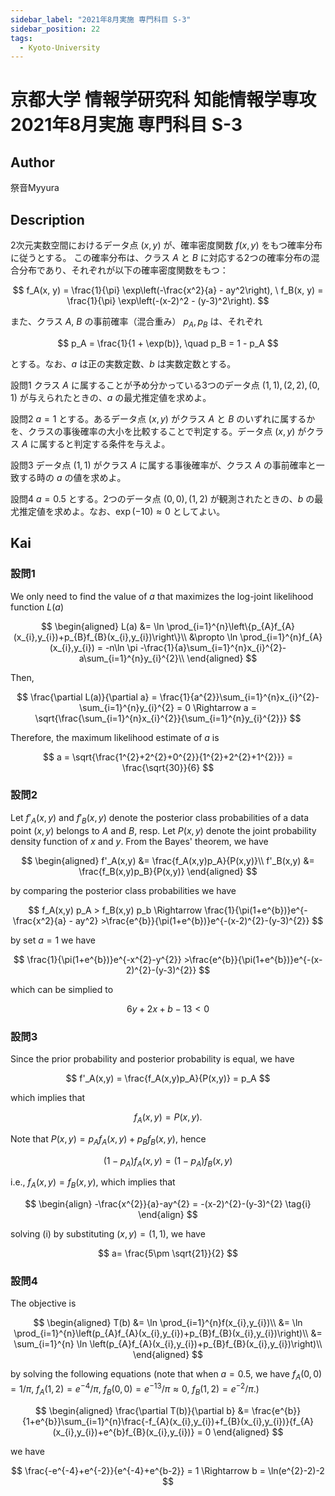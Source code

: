 ```yaml
---
sidebar_label: "2021年8月実施 専門科目 S-3"
sidebar_position: 22
tags:
  - Kyoto-University
---
```

# 京都大学 情報学研究科 知能情報学専攻 2021年8月実施 専門科目 S-3

## **Author**
祭音Myyura

## **Description**
2次元実数空間におけるデータ点 $(x, y)$ が、確率密度関数 $f(x, y)$ をもつ確率分布に従うとする。
この確率分布は、クラス $A$ と $B$ に対応する2つの確率分布の混合分布であり、それぞれが以下の確率密度関数をもつ：

$$
f_A(x, y) = \frac{1}{\pi} \exp\left(-\frac{x^2}{a} - ay^2\right), \ f_B(x, y) = \frac{1}{\pi} \exp\left(-(x-2)^2 - (y-3)^2\right).
$$

また、クラス $A$, $B$ の事前確率（混合重み） $p_A, p_B$ は、それぞれ

$$
p_A = \frac{1}{1 + \exp(b)}, \quad p_B = 1 - p_A
$$

とする。なお、$a$ は正の実数定数、$b$ は実数定数とする。

設問1 クラス $A$ に属することが予め分かっている3つのデータ点 $(1,1), (2,2), (0,1)$ が与えられたときの、$a$ の最尤推定値を求めよ。

設問2 $a = 1$ とする。あるデータ点 $(x, y)$ がクラス $A$ と $B$ のいずれに属するかを、クラスの事後確率の大小を比較することで判定する。データ点 $(x, y)$ がクラス $A$ に属すると判定する条件を与えよ。

設問3 データ点 $(1,1)$ がクラス $A$ に属する事後確率が、クラス $A$ の事前確率と一致する時の $a$ の値を求めよ。

設問4 $a = 0.5$ とする。2つのデータ点 $(0,0), (1,2)$ が観測されたときの、$b$ の最尤推定値を求めよ。なお、$\exp(-10) \approx 0$ としてよい。

## **Kai**
### 設問1
We only need to find the value of $a$ that maximizes the log-joint likelihood function $L(a)$

$$
\begin{aligned}
L(a)
&= \ln \prod_{i=1}^{n}\left\{p_{A}f_{A}(x_{i},y_{i})+p_{B}f_{B}(x_{i},y_{i})\right\}\\
&\propto \ln \prod_{i=1}^{n}f_{A}(x_{i},y_{i})
= -n\ln \pi -\frac{1}{a}\sum_{i=1}^{n}x_{i}^{2}-a\sum_{i=1}^{n}y_{i}^{2}\\
\end{aligned}
$$

Then,

$$
\frac{\partial L(a)}{\partial a}
= \frac{1}{a^{2}}\sum_{i=1}^{n}x_{i}^{2}-\sum_{i=1}^{n}y_{i}^{2} = 0 \Rightarrow a = \sqrt{\frac{\sum_{i=1}^{n}x_{i}^{2}}{\sum_{i=1}^{n}y_{i}^{2}}}
$$

Therefore, the maximum likelihood estimate of $a$ is

$$
a = \sqrt{\frac{1^{2}+2^{2}+0^{2}}{1^{2}+2^{2}+1^{2}}}  = \frac{\sqrt{30}}{6}
$$

### 設問2
Let $f'_A(x,y)$ and $f'_B(x,y)$ denote the posterior class probabilities of a data point $(x,y)$ belongs to $A$ and $B$, resp.
Let $P(x,y)$ denote the joint probability density function of $x$ and $y$.
From the Bayes' theorem, we have

$$
\begin{aligned}
f'_A(x,y) &= \frac{f_A(x,y)p_A}{P(x,y)}\\
f'_B(x,y) &= \frac{f_B(x,y)p_B}{P(x,y)}
\end{aligned}
$$

by comparing the posterior class probabilities we have



$$
f_A(x,y) p_A > f_B(x,y) p_b \Rightarrow 
\frac{1}{\pi(1+e^{b})}e^{-\frac{x^2}{a} - ay^2} >\frac{e^{b}}{\pi(1+e^{b})}e^{-(x-2)^{2}-(y-3)^{2}}
$$

by set $a = 1$ we have

$$
\frac{1}{\pi(1+e^{b})}e^{-x^{2}-y^{2}} >\frac{e^{b}}{\pi(1+e^{b})}e^{-(x-2)^{2}-(y-3)^{2}}
$$

which can be simplied to

$$
6y+2x+b-13 < 0
$$

### 設問3
Since the prior probability and posterior probability is equal, we have

$$
f'_A(x,y) = \frac{f_A(x,y)p_A}{P(x,y)} = p_A
$$

which implies that

$$
f_A(x,y) = P(x, y).
$$

Note that $P(x,y) = p_{A}f_{A}(x,y)+p_{B}f_{B}(x,y)$, hence

$$
(1-p_{A})f_{A}(x,y) = (1-p_{A})f_{B}(x,y)
$$

i.e., $f_A(x,y) = f_B(x,y)$, which implies that

$$
\begin{align}
-\frac{x^{2}}{a}-ay^{2} = -(x-2)^{2}-(y-3)^{2} \tag{i}
\end{align}
$$

solving (i) by substituting $(x,y) = (1,1)$, we have

$$
a= \frac{5\pm \sqrt{21}}{2}
$$

### 設問4
The objective is

$$
\begin{aligned}
T(b) &= \ln \prod_{i=1}^{n}f(x_{i},y_{i})\\
&=  \ln \prod_{i=1}^{n}\left(p_{A}f_{A}(x_{i},y_{i})+p_{B}f_{B}(x_{i},y_{i})\right)\\
&= \sum_{i=1}^{n} \ln \left(p_{A}f_{A}(x_{i},y_{i})+p_{B}f_{B}(x_{i},y_{i})\right)\\
\end{aligned}
$$

by solving the following equations (note that when $a = 0.5$, we have $f_{A}(0,0)=1/\pi$, $f_{A}(1,2)=e^{-4}/\pi$, $f_{B}(0,0)=e^{-13}/\pi\approx 0$, $f_{B}(1,2)=e^{-2}/\pi$.)

$$
\begin{aligned}
\frac{\partial T(b)}{\partial b}
&= \frac{e^{b}}{1+e^{b}}\sum_{i=1}^{n}\frac{-f_{A}(x_{i},y_{i})+f_{B}(x_{i},y_{i})}{f_{A}(x_{i},y_{i})+e^{b}f_{B}(x_{i},y_{i})} = 0
\end{aligned}
$$

we have

$$
\frac{-e^{-4}+e^{-2}}{e^{-4}+e^{b-2}} = 1 \Rightarrow b = \ln(e^{2}-2)-2
$$
